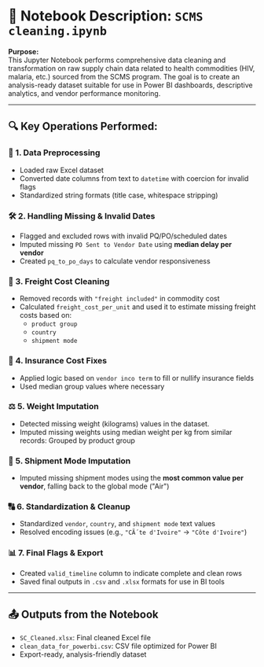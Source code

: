 
# 📓 Notebook Description: `SCMS cleaning.ipynb`

**Purpose:**  
This Jupyter Notebook performs comprehensive data cleaning and transformation on raw supply chain data related to health commodities (HIV, malaria, etc.) sourced from the SCMS program. The goal is to create an analysis-ready dataset suitable for use in Power BI dashboards, descriptive analytics, and vendor performance monitoring.

---

## 🔍 Key Operations Performed:

### 🧹 1. Data Preprocessing
- Loaded raw Excel dataset
- Converted date columns from text to `datetime` with coercion for invalid flags
- Standardized string formats (title case, whitespace stripping)

### 🛠 2. Handling Missing & Invalid Dates
- Flagged and excluded rows with invalid PQ/PO/scheduled dates
- Imputed missing `PO Sent to Vendor Date` using **median delay per vendor**
- Created `pq_to_po_days` to calculate vendor responsiveness

### 🚚 3. Freight Cost Cleaning
- Removed records with `"freight included"` in commodity cost
- Calculated `freight_cost_per_unit` and used it to estimate missing freight costs based on:
  - `product group`
  - `country`
  - `shipment mode`

### 🧾 4. Insurance Cost Fixes
- Applied logic based on `vendor inco term` to fill or nullify insurance fields
- Used median group values where necessary
  
### ⚖️ 5. Weight Imputation 
- Detected missing weight (kilograms) values in the dataset.
- Imputed missing weights using median weight per kg from similar records:
      Grouped by product group 

 ### 🧭 5. Shipment Mode Imputation
- Imputed missing shipment modes using the **most common value per vendor**, falling back to the global mode ("Air")

### 🔠 6. Standardization & Cleanup
- Standardized `vendor`, `country`, and `shipment mode` text values
- Resolved encoding issues (e.g., `"CÃ´te d'Ivoire"` → `"Côte d'Ivoire"`)

### 📊 7. Final Flags & Export
- Created `valid_timeline` column to indicate complete and clean rows
- Saved final outputs in `.csv` and `.xlsx` formats for use in BI tools

---

## 📤 Outputs from the Notebook
- `SC_Cleaned.xlsx`: Final cleaned Excel file
- `clean_data_for_powerbi.csv`: CSV file optimized for Power BI
- Export-ready, analysis-friendly dataset

